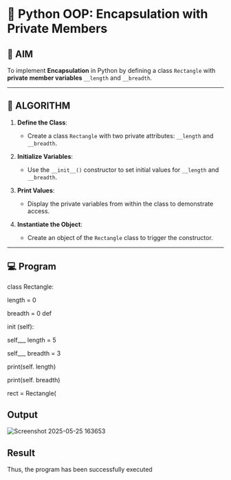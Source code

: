# 🐍 Python OOP: Encapsulation with Private Members

## 🎯 AIM

To implement **Encapsulation** in Python by defining a class `Rectangle` with **private member variables** `__length` and `__breadth`.

---

## 🧠 ALGORITHM

1. **Define the Class**:
   - Create a class `Rectangle` with two private attributes: `__length` and `__breadth`.

2. **Initialize Variables**:
   - Use the `__init__()` constructor to set initial values for `__length` and `__breadth`.

3. **Print Values**:
   - Display the private variables from within the class to demonstrate access.

4. **Instantiate the Object**:
   - Create an object of the `Rectangle` class to trigger the constructor.

---

## 💻 Program
class Rectangle:

length = 0

breadth = 0 def 

init (self):

self___ length = 5

self___ breadth = 3

print(self. length) 

print(self. breadth)

rect = Rectangle(

## Output
![Screenshot 2025-05-25 163653](https://github.com/user-attachments/assets/c2c8d68e-754a-4e04-bafd-fa94f43e591f)

## Result
Thus, the program has been successfully executed
